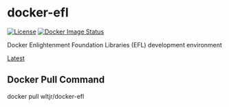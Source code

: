 # docker-efl
[![License](https://img.shields.io/badge/license-GPLv3-9977bb.svg?style=plastic)](https://github.com/wltjr/docker-efl/blob/master/LICENSE)
[![Docker Image Status](https://github.com/wltjr/docker-efl/actions/workflows/main.yml/badge.svg/)](https://github.com/wltjr/docker-efl/actions)

Docker Enlightenment Foundation Libraries (EFL) development environment

[Latest](https://hub.docker.com/r/wltjr/efl/tags)

## Docker Pull Command
docker pull wltjr/docker-efl
